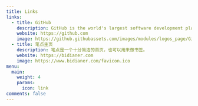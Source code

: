 ```yaml
---
title: Links
links:
  - title: GitHub
    description: GitHub is the world's largest software development platform.
    website: https://github.com
    image: https://github.githubassets.com/images/modules/logos_page/GitHub-Mark.png
  - title: 笔点主页
    description: 笔点是一个十分简洁的首页，也可以用来做书签。
    website: https://bidianer.com
    image: https://www.bidianer.com/favicon.ico
menu:
  main:
    weight: 4
    params:
      icon: link
comments: false
---
```

